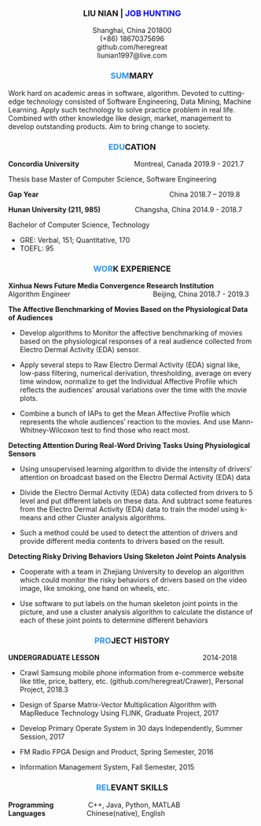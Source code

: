 ### **<center>LIU NIAN | <font color=blue>JOB HUNTING</font></center>**
<center>Shanghai, China 201800</center>  
<center>(+86) 18670375696</center>  
<center>github.com/heregreat</center>  
<center>liunian1997@live.com</center>  


### **<center><font color=#2894FF >SUM</font>MARY</center>**

Work hard on academic areas in software, algorithm. Devoted to cutting-edge technology consisted of Software Engineering, Data Mining, Machine Learning. Apply such technology to solve practice problem in real life. Combined with other knowledge like design, market, management to develop outstanding products. Aim to bring change to society.

### **<center><font color=#2894FF >EDU</font>CATION</center>**
		
**Concordia University**&#8195;&#8195;&#8195;&#8195;&#8195;&#8195;&#8195;&#8195;Montreal, Canada   2019.9 - 2021.7

Thesis base Master of Computer Science, Software Engineering

**Gap Year**&#8195;&#8195;&#8195;&#8195;&#8195;&#8195;&#8195;&#8195;&#8195;&#8195;&#8195;&#8195;&#8195;&#8195;&#8195;&#8195;&#8195;&#8195;&#8195;China    2018.7 – 2019.8

**Hunan University (211, 985)**&#8195;&#8195;&#8195;&#8195;&#8195;Changsha, China    2014.9 - 2018.7

Bachelor of Computer Science, Technology	

- GRE: Verbal, 151; Quantitative, 170
- TOEFL: 95


### **<center><font color=#2894FF >WOR</font>K EXPERIENCE</center>**

**Xinhua News Future Media Convergence Research Institution**     
Algorithm Engineer&#8195;&#8195;&#8195;&#8195;&#8195;&#8195;&#8195;&#8195;&#8195;&#8195;&#8195;&#8195;Beijing, China    2018.7 - 2019.3


**The Affective Benchmarking of Movies Based on the Physiological Data of Audiences**

- Develop algorithms to Monitor the affective benchmarking of movies based on the physiological responses of a real audience collected from Electro Dermal Activity (EDA) sensor.

- Apply several steps to Raw Electro Dermal Activity (EDA) signal like, low-pass filtering, numerical derivation, thresholding, average on every time window, normalize to get the Individual Affective Profile which reflects the audiences’ arousal variations over the time with the movie plots.

- Combine a bunch of IAPs to get the Mean Affective Profile which represents the whole audiences’ reaction to the movies. And use Mann-Whitney-Wilcoxon test to find those who react most.


**Detecting Attention During Real-Word Driving Tasks Using Physiological Sensors** 	

- Using unsupervised learning algorithm to divide the intensity of drivers’ attention on broadcast based on the Electro Dermal Activity (EDA) data 

- Divide the Electro Dermal Activity (EDA) data collected from drivers to 5 level and put different labels on these data. And subtract some features from the Electro Dermal Activity (EDA) data to train the model using k-means and other Cluster analysis algorithms.

- Such a method could be used to detect the attention of drivers and provide different media contents to drivers based on the result.

**Detecting Risky Driving Behaviors Using Skeleton Joint Points Analysis**

- Cooperate with a team in Zhejiang University to develop an algorithm which could monitor the risky behaviors of drivers based on the video image, like smoking, one hand on wheels, etc. 

- Use software to put labels on the human skeleton joint points in the picture, and use a cluster analysis algorithm to calculate the distance of each of these joint points to determine different behaviors


### **<center><font color=#2894FF>PRO</font>JECT HISTORY</center>**

**UNDERGRADUATE LESSON**&#8195;&#8195;&#8195;&#8195;&#8195;&#8195;&#8195;&#8195;&#8195;&#8195;&#8195;&#8195;&#8195;&#8195;&#8195;2014-2018

 - Crawl Samsung mobile phone information from e-commerce website like title, price, battery, etc. (github.com/heregreat/Crawer), 			Personal Project, 2018.3

- Design of Sparse Matrix-Vector Multiplication Algorithm with MapReduce Technology Using FLINK, 			Graduate Project, 2017

- Develop Primary Operate System in 30 days Independently, 			Summer Session, 2017

- FM Radio FPGA Design and Product, 		Spring Semester, 2016

- Information Management System, 			Fall Semester, 2015


### **<center><font color=#2894FF>REL</font>EVANT SKILLS</center>**

**Programming**&#8195;&#8195;&#8195;&#8195;&#8195;C++, Java, Python, MATLAB  
**Languages**&#8195;&#8195;&#8195;&#8195;&#8195;&#8195;Chinese(native), English
